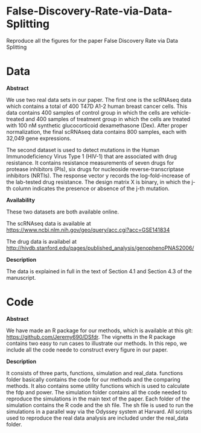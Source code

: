 # False-Discovery-Rate-via-Data-Splitting
Reproduce all the figures for the paper False Discovery Rate via Data Splitting

# Data

**Abstract**

We use two real data sets in our paper. The first one is the scRNAseq data which contains a total of 400 T47D A1-2 human breast cancer cells. This data contains 400 samples of control group in which the cells are vehicle-treated and 400 samples of treatment group in which the cells are treated with 100 nM synthetic glucocorticoid dexamethasone (Dex). After proper normalization, the final scRNAseq data contains 800 samples, each with 32,049 gene expressions.

The second dataset is used to detect mutations in the Human Immunodeficiency Virus Type 1 (HIV-1) that are associated with drug resistance. It contains resistance measurements of seven drugs for protease inhibitors (PIs), six drugs for nucleoside reverse-transcriptase inhibitors (NRTIs). The response vector y records the log-fold-increase of the lab-tested drug resistance. The design matrix X is binary, in which the j-th column indicates the presence or absence of the j-th mutation.

**Availability**

These two datasets are both available online.

The scRNAseq data is available at
https://www.ncbi.nlm.nih.gov/geo/query/acc.cgi?acc=GSE141834

The drug data is availabel at 
http://hivdb.stanford.edu/pages/published_analysis/genophenoPNAS2006/

**Description**

The data is explained in full in the text of Section 4.1 and Section 4.3 of the manuscript.

# Code

**Abstract**

We have made an R package for our methods, which is available at this git: https://github.com/Jeremy690/DSfdr. The vignetts in the R package contains two easy to run cases to illustrate our methods. In this repo, we include all the code neede to construct every figure in our paper. 

**Description**

It consists of three parts, functions, simulation and real_data. functions folder basically contains the code for our methods and the comparing methods. It also contains some utility functions which is used to calculate the fdp and power. The simulation folder contains all the code needed to reproduce the simulations in the main text of the paper. Each folder of the simulation contains the R code and the sh file. The sh file is used to run the simulations in a parallel way via the Odyssey system at Harvard. All scripts used to reproduce the real data analysis are included under the real_data folder.
